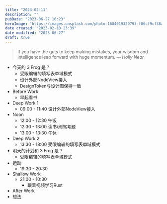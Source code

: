 ```yaml
---
title: "2023-02-11"
description: ""
pubDate: "2023-06-27 16:23"
heroImage: "https://images.unsplash.com/photo-1684019329793-f86cf9cf38af?crop=entropy&cs=srgb&fm=jpg&ixid=M3wzNjM5Nzd8MHwxfHJhbmRvbXx8fHx8fHx8fDE2ODc4NDUxOTZ8&ixlib=rb-4.0.3&q=85&w=1200&h=400"
date created: "2023-02-10 23:39"
date modified: "2023-06-27"
draft: true
---
```


> If you have the guts to keep making mistakes, your wisdom and intelligence leap forward with huge momentum.
> — <cite>Holly Near</cite>


- 今天的 3 Frog 是？
	- 受限编辑的填写表单域模式
	- 设计外部NodeView接入
	- DesignToken与设计图保持一致
- Before Work
	- 早起看书
- Deep Work 1
	- 09:00 - 11:40 设计外部NodeView接入
- Noon
	- 12:00 - 12:30 午饭
	- 12:30 - 13:00 读书/刷驾考题
	- 13:00 - 13:30 午休
- Deep Work 2
	- 13:30 - 18:00 受限编辑的填写表单域模式
- 明天的计划和 3 Frog 是？
	- 受限编辑的填写表单域模式
- 运动
	- 19:30 - 20:30
- Shallow Work
	- 21:00 - 10:30
		- 跟着视频学习Rust
- After Work
- 想法
